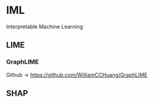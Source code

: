 # IML
Interpretable Machine Learning
## LIME

### GraphLIME
Github -> https://github.com/WilliamCCHuang/GraphLIME


## SHAP
